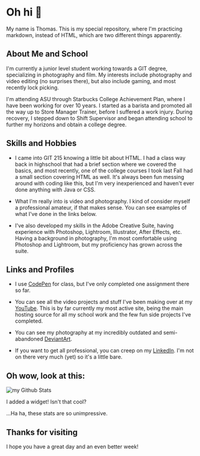 # Oh hi 👋
My name is Thomas. This is my special repository, where I'm practicing markdown, instead of HTML, which are two  different things apparently.

## About Me and School
I'm currently a junior level student working towards a GIT degree, specializing in photography and film. My interests include photography and video editing (no surprises there), but also include gaming, and most recently lock picking.

I'm attending ASU through Starbucks College Achievement Plan, where I have been working for over 10 years. I started as a barista and promoted all the way up to Store Manager Trainer, before I suffered a work injury. During recovery, I stepped down to Shift Supervisor and began attending school to further my horizons and obtain a college degree.

## Skills and Hobbies
- I came into GIT 215 knowing a little bit about HTML. I had a class way back in highschool that had a brief section where we covered the basics, and most recently, one of the college courses I took last Fall had a small section covering HTML as well. It's always been fun messing around with coding like this, but I'm very inexperienced and haven't ever done anything with Java or CSS.

- What I'm really into is video and photography. I kind of consider myself a professional amateur, if that makes sense. You can see examples of what I've done in the links below.

- I've also developed my skills in the Adobe Creative Suite, having experience with Photoshop, Lightroom,  Illustrator, After Effects, etc. Having a background in photography, I'm most comfortable using Photoshop and Lightroom, but my proficiency has grown across the suite.

## Links and Profiles
- I use [CodePen](https://codepen.io/tcostale/pen/YPyzBGW) for class, but I've only completed one assignment there so far. 

- You can see all the video projects and stuff I've been making over at my [YouTube](https://www.youtube.com/@uniqueuserwhat). This is by far currently my most active site, being the main hosting source for all my school work and the few fun side projects I've completed.

- You can see my photography at my incredibly outdated and semi-abandoned [DeviantArt](https://www.deviantart.com/nousernamesleft).

- If you want to get all professional, you can creep on my [LinkedIn](https://www.linkedin.com/in/tacostales/). I'm not on there very much (yet) so it's a little bare.

## Oh wow, look at this:
<img align="center" src="https://github-readme-stats.vercel.app/api?username=tcostale&include_all_commits=true&count_private=true&show_icons=true&line_height=20&title_color=2B5BBD&icon_color=1124BB&text_color=A1A1A1&bg_color=0,000000,130F40" alt="my Github Stats"/>

I added a widget! Isn't that cool?

...Ha ha, these stats are so unimpressive.

## Thanks for visiting
I hope you have a great day and an even better week!